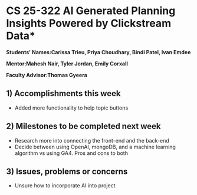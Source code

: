 # CS 25-322 AI Generated Planning Insights Powered by Clickstream Data*

**Students' Names:Carissa Trieu, Priya Choudhary, Bindi Patel, Ivan Emdee**

**Mentor:Mahesh Nair, Tyler Jordan, Emily Corxall**

**Faculty Advisor:Thomas Gyeera**

## 1) Accomplishments this week ##
   - Added more functionality to help topic buttons

## 2) Milestones to be completed next week ##
   - Research more into connecting the front-end and the back-end
   - Decide between using OpenAI, mongoDB, and a machine learning algorithm vs using GA4. Pros and cons to both

## 3) Issues, problems or concerns ##
   - Unsure how to incorporate AI into project
